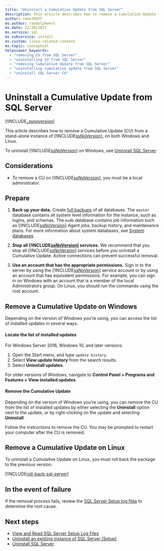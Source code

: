 ```yaml
---
title: "Uninstall a Cumulative Update from SQL Server"
description: This article describes how to remove a Cumulative Update from a stand-alone instance of SQL Server.
author: rwestMSFT
ms.author: randolphwest
ms.date: 12/20/2022
ms.service: sql
ms.subservice: install
ms.custom: linux-related-content
ms.topic: conceptual
helpviewer_keywords:
  - "removing CU from SQL Server"
  - "uninstalling CU from SQL Server"
  - "removing Cumulative Update from SQL Server"
  - "uninstalling cumulative update from SQL Server"
  - "uninstall SQL Server CU"
---
```

# Uninstall a Cumulative Update from SQL Server

[!INCLUDE[_ssnoversion](../../includes/applies-to-version/_ssnoversion.md)]

This article describes how to remove a Cumulative Update (CU) from a stand-alone instance of [!INCLUDE[ssNoVersion](../../includes/ssnoversion-md.md)], on both Windows and Linux.

To uninstall [!INCLUDE[ssNoVersion](../../includes/ssnoversion-md.md)] on Windows, see [Uninstall SQL Server](uninstall-sql-server.md).

## Considerations

- To remove a CU on [!INCLUDE[ssNoVersion](../../includes/ssnoversion-md.md)], you must be a local administrator.

## Prepare

1. **Back up your data.** Create [full backups](../../relational-databases/backup-restore/create-a-full-database-backup-sql-server.md) of all databases. The `master` database contains all system level information for the instance, such as logins, and schemas. The `msdb` database contains job information such as [!INCLUDE[ssNoVersion](../../includes/ssnoversion-md.md)] Agent jobs, backup history, and maintenance plans. For more information about system databases, see [System databases](../../relational-databases/backup-restore/back-up-and-restore-of-system-databases-sql-server.md).

1. **Stop all [!INCLUDE[ssNoVersion](../../includes/ssnoversion-md.md)] services.** We recommend that you stop all [!INCLUDE[ssNoVersion](../../includes/ssnoversion-md.md)] services before you uninstall a Cumulative Update. Active connections can prevent successful removal.

1. **Use an account that has the appropriate permissions.** Sign in to the server by using the [!INCLUDE[ssNoVersion](../../includes/ssnoversion-md.md)] service account or by using an account that has equivalent permissions. For example, you can sign in on Windows with an account that is a member of the local Administrators group. On Linux, you should run the commands using the root account.

## Remove a Cumulative Update on Windows

Depending on the version of Windows you're using, you can access the list of installed updates in several ways.

#### Locate the list of installed updates

For Windows Server 2016, Windows 10, and later versions:

1. Open the Start menu, and type `update history`.
1. Select **View update history** from the search results.
1. Select **Uninstall updates**.

For older versions of Windows, navigate to **Control Panel > Programs and Features > View installed updates**.

#### Remove the Cumulative Update

Depending on the version of Windows you're using, you can remove the CU from the list of installed updates by either selecting the **Uninstall** option next to the update, or by right-clicking on the update and selecting **Uninstall**.

Follow the instructions to remove the CU. You may be prompted to restart your computer after the CU is removed.

## Remove a Cumulative Update on Linux

To uninstall a Cumulative Update on Linux, you must roll back the package to the previous version.

[!INCLUDE[roll-back-sql-server](../../linux/includes/roll-back-sql-server.md)]

## In the event of failure

If the removal process fails, review the [SQL Server Setup log files](../../database-engine/install-windows/view-and-read-sql-server-setup-log-files.md) to determine the root cause.

## Next steps

- [View and Read SQL Server Setup Log Files](../../database-engine/install-windows/view-and-read-sql-server-setup-log-files.md)
- [Uninstall an existing instance of SQL Server (Setup)](uninstall-an-existing-instance-of-sql-server-setup.md)
- [Uninstall SQL Server](uninstall-sql-server.md)
